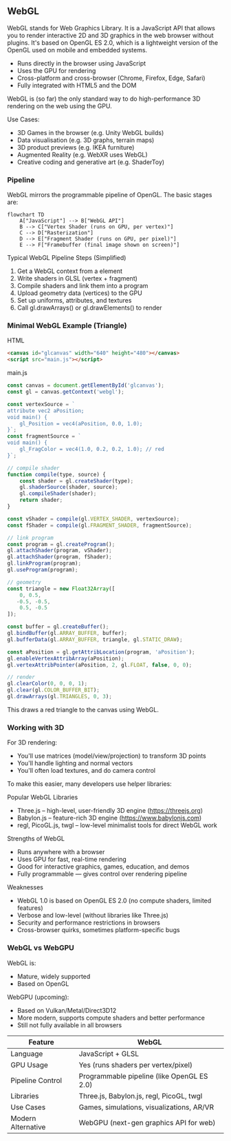 
## WebGL

WebGL stands for Web Graphics Library. It is a JavaScript API that allows you to render interactive
2D and 3D graphics in the web browser without plugins. It's based on OpenGL ES 2.0, which is a lightweight
version of the OpenGL used on mobile and embedded systems.

- Runs directly in the browser using JavaScript
- Uses the GPU for rendering
- Cross-platform and cross-browser (Chrome, Firefox, Edge, Safari)
- Fully integrated with HTML5 and the DOM

WebGL is (so far) the only standard way to do high-performance 3D rendering on the web using the GPU.

Use Cases:
- 3D Games in the browser (e.g. Unity WebGL builds)
- Data visualisation (e.g. 3D graphs, terrain maps)
- 3D product previews (e.g. IKEA furniture)
- Augmented Reality (e.g. WebXR uses WebGL)
- Creative coding and generative art (e.g. ShaderToy)


### Pipeline

WebGL mirrors the programmable pipeline of OpenGL. The basic stages are:

```mermaid
flowchart TD
    A["JavaScript"] --> B["WebGL API"]
    B --> C["Vertex Shader (runs on GPU, per vertex)"]
    C --> D["Rasterization"]
    D --> E["Fragment Shader (runs on GPU, per pixel)"]
    E --> F["Framebuffer (final image shown on screen)"]
```

Typical WebGL Pipeline Steps (Simplified)
1. Get a WebGL context from a <canvas> element
2. Write shaders in GLSL (vertex + fragment)
3. Compile shaders and link them into a program
4. Upload geometry data (vertices) to the GPU
5. Set up uniforms, attributes, and textures
6. Call gl.drawArrays() or gl.drawElements() to render



### Minimal WebGL Example (Triangle)

HTML
```html
<canvas id="glcanvas" width="640" height="480"></canvas>
<script src="main.js"></script>
```
main.js
```javascript
const canvas = document.getElementById('glcanvas');
const gl = canvas.getContext('webgl');

const vertexSource = `
attribute vec2 aPosition;
void main() {
    gl_Position = vec4(aPosition, 0.0, 1.0);
}`;
const fragmentSource = `
void main() {
    gl_FragColor = vec4(1.0, 0.2, 0.2, 1.0); // red
}`;

// compile shader
function compile(type, source) {
    const shader = gl.createShader(type);
    gl.shaderSource(shader, source);
    gl.compileShader(shader);
    return shader;
}

const vShader = compile(gl.VERTEX_SHADER, vertexSource);
const fShader = compile(gl.FRAGMENT_SHADER, fragmentSource);

// link program
const program = gl.createProgram();
gl.attachShader(program, vShader);
gl.attachShader(program, fShader);
gl.linkProgram(program);
gl.useProgram(program);

// geometry
const triangle = new Float32Array([
    0, 0.5,
   -0.5, -0.5,
    0.5, -0.5
]);

const buffer = gl.createBuffer();
gl.bindBuffer(gl.ARRAY_BUFFER, buffer);
gl.bufferData(gl.ARRAY_BUFFER, triangle, gl.STATIC_DRAW);

const aPosition = gl.getAttribLocation(program, 'aPosition');
gl.enableVertexAttribArray(aPosition);
gl.vertexAttribPointer(aPosition, 2, gl.FLOAT, false, 0, 0);

// render
gl.clearColor(0, 0, 0, 1);
gl.clear(gl.COLOR_BUFFER_BIT);
gl.drawArrays(gl.TRIANGLES, 0, 3);
```
This draws a red triangle to the canvas using WebGL.


### Working with 3D

For 3D rendering:
- You'll use matrices (model/view/projection) to transform 3D points
- You'll handle lighting and normal vectors
- You'll often load textures, and do camera control

To make this easier, many developers use helper libraries:

Popular WebGL Libraries
- Three.js – high-level, user-friendly 3D engine (https://threejs.org)
- Babylon.js – feature-rich 3D engine (https://www.babylonjs.com)
- regl, PicoGL.js, twgl – low-level minimalist tools for direct WebGL work

Strengths of WebGL
- Runs anywhere with a browser
- Uses GPU for fast, real-time rendering
- Good for interactive graphics, games, education, and demos
- Fully programmable — gives control over rendering pipeline

Weaknesses
- WebGL 1.0 is based on OpenGL ES 2.0 (no compute shaders, limited features)
- Verbose and low-level (without libraries like Three.js)
- Security and performance restrictions in browsers
- Cross-browser quirks, sometimes platform-specific bugs


### WebGL vs WebGPU

WebGL is:
- Mature, widely supported
- Based on OpenGL

WebGPU (upcoming):
- Based on Vulkan/Metal/Direct3D12
- More modern, supports compute shaders and better performance
- Still not fully available in all browsers



| Feature             | WebGL                                        |
|---------------------|----------------------------------------------|
| Language            | JavaScript + GLSL                            |
| GPU Usage           | Yes (runs shaders per vertex/pixel)          |
| Pipeline Control    | Programmable pipeline (like OpenGL ES 2.0)   |
| Libraries           | Three.js, Babylon.js, regl, PicoGL, twgl     |
| Use Cases           | Games, simulations, visualizations, AR/VR    |
| Modern Alternative  | WebGPU (next-gen graphics API for web)       |
